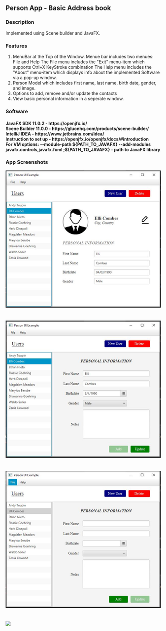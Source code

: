 <h2> Person App - Basic Address book </h2> 

<h3> Description </h3>
Implemented using Scene builder and JavaFX. 


<h3> Features </h3>
<ol>
<li>MenuBar at the Top of the Window. Menue bar includes two menues: File and Help
The File menu includes the "Exit" menu-item which supports Ctrl+X KeyStroke combination
The Help menu includes the "About" menu-item which displays info about the implemented Software via a pop-up window. </li>
<li> Person Model which includes first name, last name, birth date, gender, and image. </li>
<li> Options to add, remove and/or update the contacts </li>
<li> View basic personal information in a seperate window. </li>
</ol>

<h3> Software </h3>
<h4>JavaFX SDK 11.0.2 -  https://openjfx.io/ <br>
Scene Builder 11.0.0 - https://gluonhq.com/products/scene-builder/ <br>
IntelliJ IDEA - https://www.jetbrains.com/idea/ <br>
Instruction to set up - https://openjfx.io/openjfx/docs/#introduction <br> 
For VM options: --module-path ${PATH_TO_JAVAFX} --add-modules javafx.controls,javafx.fxml ;${PATH_TO_JAVAFX} - path to JavaFX library </h4>

<h3> App Screenshots </h3>

![](img/personApp1.JPG)
#
![](img/personApp2.JPG)
#
![](img/personApp3.JPG)
#
![](img/personApp4.JPG)

